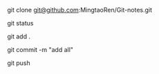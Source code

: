 git clone git@github.com:MingtaoRen/Git-notes.git

git status

git add .

git commit -m "add all"

git push 